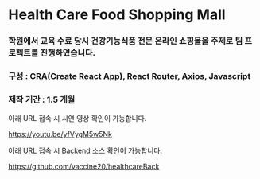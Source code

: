 # Health Care Food Shopping Mall

### 학원에서 교육 수료 당시 건강기능식품 전문 온라인 쇼핑몰을 주제로 팀 프로젝트를 진행하였습니다.
### 구성 : CRA(Create React App), React Router, Axios, Javascript
### 제작 기간 : 1.5 개월

아래 URL 접속 시 시연 영상 확인이 가능합니다.

https://youtu.be/yfVygM5w5Nk

아래 URL 접속 시 Backend 소스 확인이 가능합니다.

https://github.com/vaccine20/healthcareBack
